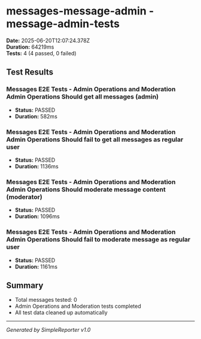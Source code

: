 # messages-message-admin - message-admin-tests

**Date:** 2025-06-20T12:07:24.378Z  
**Duration:** 64219ms  
**Tests:** 4 (4 passed, 0 failed)

## Test Results


### Messages E2E Tests - Admin Operations and Moderation Admin Operations Should get all messages (admin)
- **Status:** PASSED
- **Duration:** 582ms



### Messages E2E Tests - Admin Operations and Moderation Admin Operations Should fail to get all messages as regular user
- **Status:** PASSED
- **Duration:** 1136ms



### Messages E2E Tests - Admin Operations and Moderation Admin Operations Should moderate message content (moderator)
- **Status:** PASSED
- **Duration:** 1096ms



### Messages E2E Tests - Admin Operations and Moderation Admin Operations Should fail to moderate message as regular user
- **Status:** PASSED
- **Duration:** 1161ms



## Summary

- Total messages tested: 0
- Admin Operations and Moderation tests completed
- All test data cleaned up automatically

---
*Generated by SimpleReporter v1.0*
